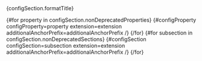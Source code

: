 <thead>
<tr>
<th align="left" colspan="3">
{configSection.formatTitle}
</th>
</tr>
</thead>

{#for property in configSection.nonDeprecatedProperties}
{#configProperty configProperty=property extension=extension additionalAnchorPrefix=additionalAnchorPrefix /}
{/for}
{#for subsection in configSection.nonDeprecatedSections}
{#configSection configSection=subsection extension=extension additionalAnchorPrefix=additionalAnchorPrefix /}
{/for}
